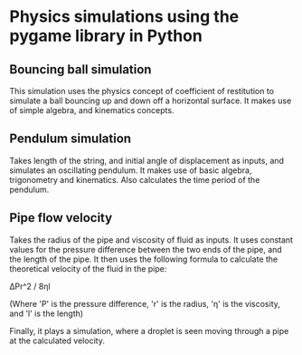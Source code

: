 # Physics simulations using the pygame library in Python

## Bouncing ball simulation
This simulation uses the physics concept of coefficient of restitution to simulate a ball bouncing up and down off a horizontal surface. It makes use of simple algebra, and kinematics concepts. 

## Pendulum simulation
Takes length of the string, and initial angle of displacement as inputs, and simulates an oscillating pendulum. It makes use of basic algebra, trigonometry and kinematics. Also calculates the time period of the pendulum.

## Pipe flow velocity
Takes the radius of the pipe and viscosity of fluid as inputs. It uses constant values for the pressure difference between the two ends of the pipe, and the length of the pipe. It then uses the following formula to calculate the theoretical velocity of the fluid in the pipe:

ΔPr^2 / 8ηl 

(Where 'P' is the pressure difference, 'r' is the radius, 'η' is the viscosity, and 'l' is the length)

Finally, it plays a simulation, where a droplet is seen moving through a pipe at the calculated velocity.
